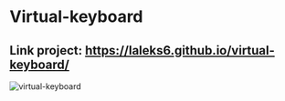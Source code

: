 # Virtual-keyboard

## Link project: https://laleks6.github.io/virtual-keyboard/

![virtual-keyboard](https://github.com/laleks6/virtual-keyboard/assets/96025122/ad7744dd-57dc-40bd-a4af-0067bb4917d2)
